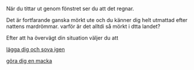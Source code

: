 När du tittar ut genom fönstret ser du att det regnar.

Det är fortfarande ganska mörkt ute och du känner dig helt utmattad efter nattens mardrömmar.
varför är det alltdi så mörkt i dtta landet?

Efter att ha övervägt din situation väljer du att

[lägga dig och sova igen](../start.md)

[göra dig en macka](macka/macka.md)

